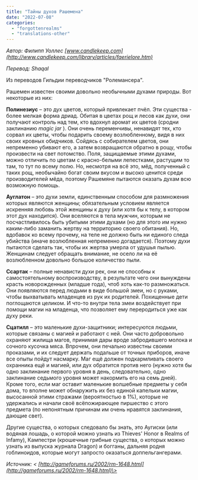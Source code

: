 ```yaml
---
title: "Тайны духов Рашемена"
date: "2022-07-08"
categories: 
  - "forgottenrealms"
  - "translations-other"
---
```


_Автор: Филипп Уоллес [www.candlekeep.com](http://www.candlekeep.com/library/articles/faerielore.htm)_

_Перевод: Shaqal_

Из переводов Гильдии переводчиков "Ролемансера".

Рашемен известен своими довольно необычными духами природы. Вот некоторые из них:

**Полинезиус** – это дух цветов, который привлекает пчёл. Эти существа - более мелкая форма дриад. Обитая в цветах рощ и лесов как духи, они получают контроль над тем, кто вдохнул аромат их цветов (сродни заклинанию _magic jar_ ). Они очень переменчивы, ненавидят тех, кто сорвал их цветы, чтобы подарить своему возлюбленному, видя в них своих кровных обидчиков. Сойдясь с собирателем цветов, они непременно убивают его, а затем возвращаются обратно в рощу, чтобы произвести на свет потомство. Поля, защищаемые этими духами, можно отличить по цветам с красно-белыми лепестками, растущим то там, то тут по всему полю. Но, несмотря на всё это, мёд, полученный с таких рощ, необычайно богат своим вкусом и высоко ценится среди производителей мёда, поэтому Рашемяне пытаются оказать духам всю возможную помощь.

**Ауглатон** – это духи земли, единственным способом для размножения которых являются женщины; обязательным условием является искренняя любовь этой женщины к духу (или хотя бы к телу, в котором этот дух находится). Они вселяются в тела мужчин, которым не посчастливилось быть убитыми этими духами (но для этого им нужно каким-либо заманить жертву на территорию своего обитания). Но, вдобавок ко всему прочему, на теле не должно быть ни единого следа убийства (иначе возлюбленная непременно догадается). Поэтому духи пытаются сделать так, чтобы их жертва умерла от удушья пылью. Женщинам следует обращать внимание, не осело ли на её возлюбленном довольно большое количество пыли.

**Ссартак** – полные ненависти духи рек, они не способны к самостоятельному воспроизводству, в результате чего они вынуждены красть новорожденных (младше года), чтоб хоть как-то размножаться. Они появляются перед людьми в виде большой змеи, но с руками, чтобы выхватывать младенцев из рук их родителей. Похищенные дети поглощаются целиком. И что-то внутри тела змеи воздействует при помощи магии на младенца, что позволяет ему переродиться уже как духу реки.

**Сцатилл** – это маленькие духи-защитники; интересуются людьми, которые связаны с магией и работают с ней. Они часто добровольно охраняют жилища магов, принимая дары вроде забродившего молока и сочного кусочка мяса. Впрочем, они печально известны своими проказами, и их следует держать подальше от точных приборов, иначе все опыты пойдут насмарку. Маг ещё должен подкармливать своего охранника ещё и магией, или дух обратится против него (нужно хотя бы одно заклинание первого уровня в день, следовательно, одно заклинание седьмого уровня может накормить его на семь дней). Кроме того, если маг оставит маленькие волшебные предметы у себя дома, то вполне может обнаружить их без единой капельки магии, высосанной этими стражами (вероятностью в 1%), которые не удержались и начали своё всёпожирающее пиршество с этого предмета (по непонятным причинам им очень нравятся заклинания, дающие свет).

Другие существа, о которых следовало бы знать, это Аугиски (или водяная лошадь, о которой можно узнать из Thieves' Honor в Realms of Infamy), Кампестри (крошечные грибные существа, о которых можно узнать из выпуска журнала Dragon) и богганы, дальняя родня гоблиноидов, которые могут запросто оказаться доппельгангерами.

_Источник: < [http://gameforums.ru/2002/rm-1648.html](http://gameforums.ru/2002/rm-1648.html)\>_

